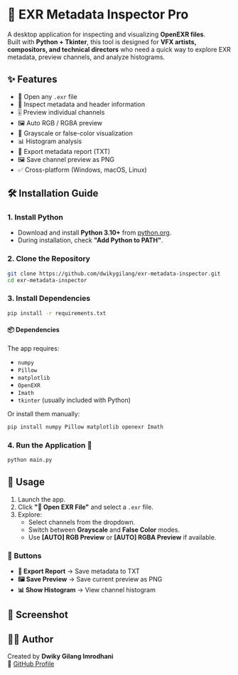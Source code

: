 # 🎨 EXR Metadata Inspector Pro

A desktop application for inspecting and visualizing **OpenEXR files**.  
Built with **Python + Tkinter**, this tool is designed for **VFX artists, compositors, and technical directors** who need a quick way to explore EXR metadata, preview channels, and analyze histograms.



## ✨ Features
- 📂 Open any `.exr` file  
- 🔎 Inspect metadata and header information  
- 🎚️ Preview individual channels  
- 🖼️ Auto RGB / RGBA preview  
- 🌈 Grayscale or false-color visualization  
- 📊 Histogram analysis  
- 💾 Export metadata report (TXT)  
- 🖼️ Save channel preview as PNG  
- ✅ Cross-platform (Windows, macOS, Linux)  



## 🛠️ Installation Guide

### 1. Install Python
- Download and install **Python 3.10+** from [python.org](https://www.python.org/downloads/).  
- During installation, check **"Add Python to PATH"**.

### 2. Clone the Repository
```bash
git clone https://github.com/dwikygilang/exr-metadata-inspector.git  
cd exr-metadata-inspector
```

### 3. Install Dependencies
```bash
pip install -r requirements.txt
```

#### 📦 Dependencies
The app requires:
- `numpy`  
- `Pillow`  
- `matplotlib`  
- `OpenEXR`  
- `Imath`  
- `tkinter` (usually included with Python)  

Or install them manually:
```bash
pip install numpy Pillow matplotlib openexr Imath
```

### 4. Run the Application 🚀
```bash
python main.py
```



## 📖 Usage
1. Launch the app.  
2. Click **"📂 Open EXR File"** and select a `.exr` file.  
3. Explore:  
   - Select channels from the dropdown.  
   - Switch between **Grayscale** and **False Color** modes.  
   - Use **[AUTO] RGB Preview** or **[AUTO] RGBA Preview** if available.  

### 🔘 Buttons
- **💾 Export Report** → Save metadata to TXT  
- **🖼️ Save Preview** → Save current preview as PNG  
- **📊 Show Histogram** → View channel histogram  



## 📸 Screenshot



## 👨‍💻 Author
Created by **Dwiky Gilang Imrodhani**  
🔗 [GitHub Profile](https://github.com/dwikygilang)
